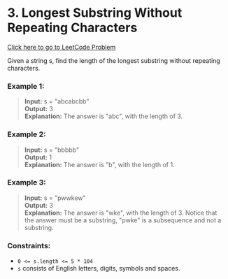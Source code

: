 # 3. Longest Substring Without Repeating Characters

[Click here to go to LeetCode Problem](https://leetcode.com/problems/longest-substring-without-repeating-characters/)

Given a string s, find the length of the longest 
substring
 without repeating characters.

### Example 1:

> **Input:** s = "abcabcbb" \
> **Output:** 3 \
> **Explanation:** The answer is "abc", with the length of 3.

### Example 2:

> **Input:** s = "bbbbb" \
> **Output:** 1 \
> **Explanation:** The answer is "b", with the length of 1.

### Example 3:

> **Input:** s = "pwwkew" \
> **Output:** 3 \
> **Explanation:** The answer is "wke", with the length of 3. Notice that the answer must be a substring, "pwke" is a subsequence and not a substring.

### Constraints: 

- `0 <= s.length <= 5 * 104`
- `s` consists of English letters, digits, symbols and spaces.

